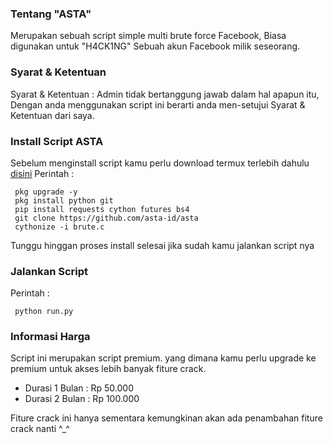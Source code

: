 ### Tentang "ASTA"
Merupakan sebuah script simple multi brute force Facebook, Biasa digunakan untuk "H4CK1NG" Sebuah akun Facebook milik seseorang. 

### Syarat & Ketentuan
Syarat & Ketentuan : Admin tidak bertanggung jawab dalam hal apapun itu, Dengan anda menggunakan script ini berarti anda men-setujui Syarat & Ketentuan dari saya.

### Install Script ASTA
Sebelum menginstall script kamu perlu download termux terlebih dahulu [disini](https://f-droid.org/repo/com.termux_117.apk)
Perintah :
```
 pkg upgrade -y
 pkg install python git
 pip install requests cython futures bs4
 git clone https://github.com/asta-id/asta
 cythonize -i brute.c
```
Tunggu hinggan proses install selesai jika sudah kamu jalankan script nya

### Jalankan Script
Perintah :
```
 python run.py
```

### Informasi Harga
Script ini merupakan script premium. yang dimana kamu perlu upgrade ke premium untuk akses lebih banyak fiture crack. 
  - Durasi 1 Bulan : Rp 50.000
  - Durasi 2 Bulan : Rp 100.000

Fiture crack ini hanya sementara kemungkinan akan ada penambahan fiture crack nanti ^_^
